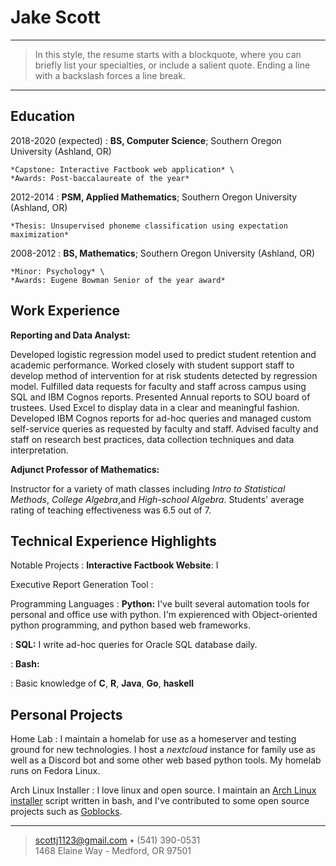 Jake Scott
============

----

>  In this style, the resume starts with a blockquote, where
>  you can briefly list your specialties, or include a salient
>  quote. Ending a line with a backslash forces a line break.

----

Education
---------

2018-2020 (expected)
:   **BS, Computer Science**; Southern Oregon University (Ashland, OR)

    *Capstone: Interactive Factbook web application* \
    *Awards: Post-baccalaureate of the year*

2012-2014
:   **PSM, Applied Mathematics**; Southern Oregon University (Ashland, OR)

    *Thesis: Unsupervised phoneme classification using expectation maximization*

2008-2012
:   **BS, Mathematics**; Southern Oregon University (Ashland, OR)

    *Minor: Psychology* \
    *Awards: Eugene Bowman Senior of the year award*

Work Experience
---------------

**Reporting and Data Analyst:**

Developed logistic regression model used to predict student retention and academic performance. Worked closely with student support staff to develop method of intervention for at risk students detected by regression model. Fulfilled data requests for faculty and staff across campus using SQL and IBM Cognos reports. Presented Annual reports to SOU board of trustees. Used Excel to display data in a clear and meaningful fashion. Developed IBM Cognos reports for ad-hoc queries and managed custom self-service queries as requested by faculty and staff. Advised faculty and staff on research best practices, data collection techniques and data interpretation.

**Adjunct Professor of Mathematics:**

Instructor for a variety of math classes including *Intro to Statistical Methods*, *College Algebra*,and *High-school Algebra*. Students' average rating of teaching effectiveness was 6.5 out of 7.


Technical Experience Highlights
-------------------------------

Notable Projects
:   **Interactive Factbook Website**: I

Executive Report Generation Tool
:

Programming Languages
:   **Python:** I've built several automation tools for personal and
    office use with python. I'm expierenced with Object-oriented python
    programming, and python based web frameworks.

:   **SQL:** I write ad-hoc queries for Oracle SQL database daily.

:   **Bash:**

:   Basic knowledge of **C**, **R**, **Java**, **Go**, **haskell**

[ref]: https://github.com/githubuser/superlongprojectname

Personal Projects
-----------------

Home Lab
:   I maintain a homelab for use as a homeserver and testing ground
    for new technologies. I host a *nextcloud* instance for family use
    as well as a Discord bot and some other web based python tools.
    My homelab runs on Fedora Linux.

Arch Linux Installer
:   I love linux and open source. I maintain an
    [Arch Linux installer](https://github.com/jakesco/arch-installer)
    script written in bash, and I've contributed to some open source projects
    such as [Goblocks](https://github.com/Stargarth/Goblocks).

----
> <scottj1123@gmail.com> • (541) 390-0531 \
> 1468 Elaine Way - Medford, OR 97501
